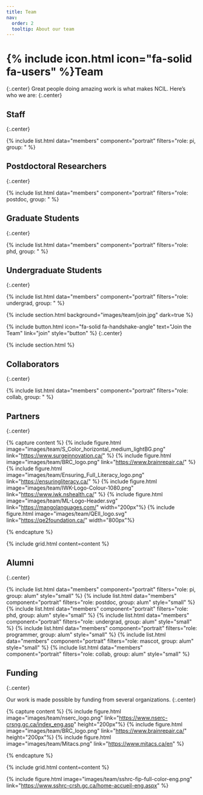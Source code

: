```yaml
---
title: Team
nav:
  order: 2
  tooltip: About our team
---
```


# {% include icon.html icon="fa-solid fa-users" %}Team
{:.center}
Great people doing amazing work is what makes NCIL. Here’s who we are:
{:.center}

## Staff
{:.center}

{% include list.html data="members" component="portrait" filters="role: pi, group: " %}

## Postdoctoral Researchers
{:.center}

{% include list.html data="members" component="portrait" filters="role: postdoc, group: " %}

## Graduate Students
{:.center}

{% include list.html data="members" component="portrait" filters="role: phd, group: " %}

## Undergraduate Students
{:.center}

{% include list.html data="members" component="portrait" filters="role: undergrad, group: " %}

{% include section.html background="images/team/join.jpg" dark=true %}

{%
  include button.html
  icon="fa-solid fa-handshake-angle"
  text="Join the Team"
  link="join"
  style="button"
%}
{:.center}

{% include section.html %}

## Collaborators
{:.center}

{% include list.html data="members" component="portrait" filters="role: collab, group: " %}

## Partners
{:.center}

{% capture content %}
{% include figure.html image="images/team/S_Color_horizontal_medium_lightBG.png" link="https://www.surgeinnovation.ca/" %}
{% include figure.html image="images/team/BRC_logo.png" link="https://www.brainrepair.ca/" %}
{% include figure.html image="images/team/Ensuring_Full_Literacy_logo.png" link="https://ensuringliteracy.ca/" %}
{% include figure.html image="images/team/IWK-Logo-Colour-1080.png" link="https://www.iwk.nshealth.ca/" %}
{% include figure.html image="images/team/ML-Logo-Header.svg" link="https://mangolanguages.com/" width="200px"%}
{% include figure.html image="images/team/QEII_logo.svg" link="https://qe2foundation.ca/" width="800px"%}

{% endcapture %}

{% include grid.html content=content %}

## Alumni
{:.center}

{% include list.html data="members" component="portrait" filters="role: pi, group: alum" style="small" %}
{% include list.html data="members" component="portrait" filters="role: postdoc, group: alum" style="small" %}
{% include list.html data="members" component="portrait" filters="role: phd, group: alum" style="small" %}
{% include list.html data="members" component="portrait" filters="role: undergrad, group: alum" style="small" %}
{% include list.html data="members" component="portrait" filters="role: programmer, group: alum" style="small" %}
{% include list.html data="members" component="portrait" filters="role: mascot, group: alum" style="small" %}
{% include list.html data="members" component="portrait" filters="role: collab, group: alum" style="small" %}

## Funding
{:.center}

Our work is made possible by funding from several organizations.
{:.center}

{% capture content %}
{% include figure.html image="images/team/nserc_logo.png" link="https://www.nserc-crsng.gc.ca/index_eng.asp" height="200px"%}
{% include figure.html image="images/team/BRC_logo.png" link="https://www.brainrepair.ca/" height="200px"%}
{% include figure.html image="images/team/Mitacs.png" link="https://www.mitacs.ca/en" %}

{% endcapture %}

{% include grid.html content=content %}

{% include figure.html image="images/team/sshrc-fip-full-color-eng.png" link="https://www.sshrc-crsh.gc.ca/home-accueil-eng.aspx" %}